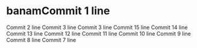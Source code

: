 # banamCommit 1 line
Commit 2 line
Commit 3 line
Commit 3 line
Commit 15 line
Commit 14 line
Commit 13 line
Commit 12 line
Commit 11 line
Commit 10 line
Commit 9 line
Commit 8 line
Commit 7 line
